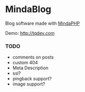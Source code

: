 MindaBlog
========

Blog software made with [MindaPHP](https://github.com/mevdschee/MindaPHP)

Demo: http://tqdev.com

### TODO

- comments on posts
- custom 404
- Meta Description 
- ssl?
- pingback support?
- image support?
